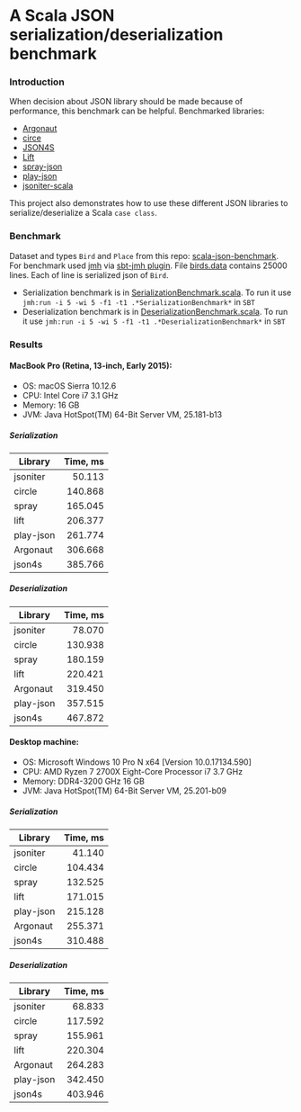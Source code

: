 # A Scala JSON serialization/deserialization benchmark

### Introduction
When decision about JSON library should be made because of performance, this benchmark can be helpful. Benchmarked libraries:
- [Argonaut](https://github.com/argonaut-io/argonaut)
- [circe](https://github.com/circe/circe)
- [JSON4S](https://github.com/json4s/json4s)
- [Lift](https://github.com/lift/framework/tree/master/core/json)
- [spray-json](https://github.com/spray/spray-json)
- [play-json](https://github.com/playframework/play-json)
- [jsoniter-scala](https://github.com/plokhotnyuk/jsoniter-scala)

This project also demonstrates how to use these different JSON libraries to serialize/deserialize a Scala `case class`.

### Benchmark
Dataset and types `Bird` and `Place` from this repo: [scala-json-benchmark](https://github.com/nlw0/scala-json-benchmark). For benchmark used [jmh](https://openjdk.java.net/projects/code-tools/jmh/) via [sbt-jmh plugin](https://github.com/ktoso/sbt-jmh/). File [birds.data](src/main/resources/birds.data) contains 25000 lines. Each of line is serialized json of `Bird`.
- Serialization benchmark is in [SerializationBenchmark.scala](src/main/scala/benchmarks/SerializationBenchmark.scala). To run it use `jmh:run -i 5 -wi 5 -f1 -t1 .*SerializationBenchmark*` in `SBT`
- Deserialization benchmark is in [DeserializationBenchmark.scala](src/main/scala/benchmarks/DeserializationBenchmark.scala). To run it use `jmh:run -i 5 -wi 5 -f1 -t1 .*DeserializationBenchmark*` in `SBT`

### Results
#### MacBook Pro (Retina, 13-inch, Early 2015):
- OS: macOS Sierra 10.12.6
- CPU: Intel Core i7 3.1 GHz
- Memory: 16 GB
- JVM: Java HotSpot(TM) 64-Bit Server VM, 25.181-b13

##### Serialization
| Library   | Time, ms|
| ----------| -------:|
| jsoniter  |  50.113 |
| circle    | 140.868 |
| spray     | 165.045 |
| lift      | 206.377 |
| play-json | 261.774 |
| Argonaut  | 306.668 |
| json4s    | 385.766 |

##### Deserialization
| Library   | Time, ms|
| ----------| -------:|
| jsoniter  | 78.070  |
| circle    | 130.938 |
| spray     | 180.159 |
| lift      | 220.421 |
| Argonaut  | 319.450 |
| play-json | 357.515 |
| json4s    | 467.872 |

#### Desktop machine:
- OS: Microsoft Windows 10 Pro N  x64 [Version 10.0.17134.590]
- CPU: AMD Ryzen 7 2700X Eight-Core Processor i7 3.7 GHz
- Memory: DDR4-3200 GHz 16 GB
- JVM: Java HotSpot(TM) 64-Bit Server VM, 25.201-b09

##### Serialization
| Library   | Time, ms|
| ----------| -------:|
| jsoniter  |  41.140 |
| circle    | 104.434 |
| spray     | 132.525 |
| lift      | 171.015 |
| play-json | 215.128 |
| Argonaut  | 255.371 |
| json4s    | 310.488 |

##### Deserialization
| Library   | Time, ms|
| ----------| -------:|
| jsoniter  | 68.833  |
| circle    | 117.592 |
| spray     | 155.961 |
| lift      | 220.304 |
| Argonaut  | 264.283 |
| play-json | 342.450 |
| json4s    | 403.946 |

